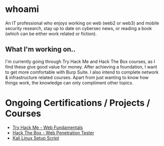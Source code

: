 # whoami
An IT professional who enjoys working on web (web2 or web3) and mobile security research, stay up to date on cybersec news, or reading a book (which can be either work related or fiction).

## What I'm working on.. 
I'm currently going through Try Hack Me and Hack The Box courses, as I find these give good value for money. 
After achieving a foundation, I want to get more comfortable with Burp Suite.
I also intend to complete network & infrastructure related courses. 
Apart from just wanting to know how things work, the knowledge can only compliment other topics.

<!--
# Completed Certifications / Projects / Courses
-->

# Ongoing Certifications / Projects / Courses
- [Try Hack Me - Web Fundamentals](https://tryhackme.com/path/outline/web)
- [Hack The Box - Web Penetration Tester](https://academy.hackthebox.com/path/preview/web-penetration-tester)
- [Kali Linux Setup Script](https://github.com/404Future/Penetration-Testing/blob/main/kali_setup.sh)

<!--
# Skills / Tools
- Bash Scripting
- Kali Linux
-->
